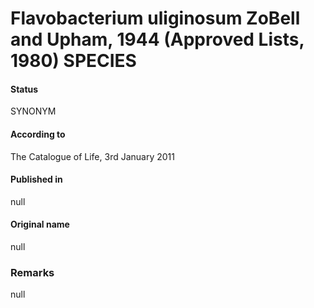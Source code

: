 # Flavobacterium uliginosum ZoBell and Upham, 1944 (Approved Lists, 1980) SPECIES

#### Status
SYNONYM

#### According to
The Catalogue of Life, 3rd January 2011

#### Published in
null

#### Original name
null

### Remarks
null